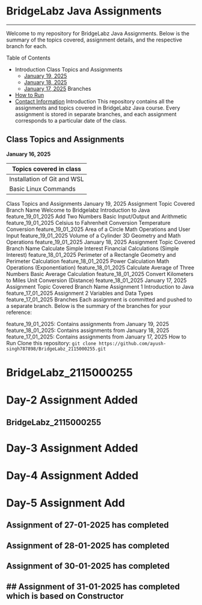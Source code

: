 # BridgeLabz Java Assignments
---
Welcome to my repository for BridgeLabz Java Assignments. Below is the summary of the topics covered, assignment details, and the respective branch for each.

Table of Contents
- Introduction
 Class Topics and Assignments
    - [January 19, 2025]()
    - [January 18, 2025]()
    - [January 17, 2025]()
Branches
- [How to Run]()
- [Contact Information]()
Introduction
This repository contains all the assignments and topics covered in BridgeLabz Java course. Every assignment is stored in separate branches, and each assignment corresponds to a particular date of the class.

## Class Topics and Assignments

**January 16, 2025**

| **Topics covered in class** |
|-------------------------|
| Installation of Git and WSL |
| Basic Linux Commands |



Class Topics and Assignments
January 19, 2025
Assignment	Topic Covered	Branch Name
Welcome to Bridgelabz	Introduction to Java	feature_19_01_2025
Add Two Numbers	Basic Input/Output and Arithmetic	feature_19_01_2025
Celsius to Fahrenheit Conversion	Temperature Conversion	feature_19_01_2025
Area of a Circle	Math Operations and User Input	feature_19_01_2025
Volume of a Cylinder	3D Geometry and Math Operations	feature_19_01_2025
January 18, 2025
Assignment	Topic Covered	Branch Name
Calculate Simple Interest	Financial Calculations (Simple Interest)	feature_18_01_2025
Perimeter of a Rectangle	Geometry and Perimeter Calculation	feature_18_01_2025
Power Calculation	Math Operations (Exponentiation)	feature_18_01_2025
Calculate Average of Three Numbers	Basic Average Calculation	feature_18_01_2025
Convert Kilometers to Miles	Unit Conversion (Distance)	feature_18_01_2025
January 17, 2025
Assignment	Topic Covered	Branch Name
Assignment 1	Introduction to Java	feature_17_01_2025
Assignment 2	Variables and Data Types	feature_17_01_2025
Branches
Each assignment is committed and pushed to a separate branch. Below is the summary of the branches for your reference:

feature_19_01_2025: Contains assignments from January 19, 2025
feature_18_01_2025: Contains assignments from January 18, 2025
feature_17_01_2025: Contains assignments from January 17, 2025
How to Run
Clone this repository:
` git clone https://github.com/ayush-singh787898/BridgeLabz_2115000255.git `

# BridgeLabz_2115000255



# Day-2 Assignment Added
##  BridgeLabz_2115000255

# Day-3 Assignment Added

# Day-4 Assignment Added

# Day-5 Assignment Add
 ## Assignment of 27-01-2025 has completed 
 ## Assignment of 28-01-2025 has completed 
 ## Assignment of 30-01-2025 has completed 

 ##  ## Assignment of 31-01-2025 has completed which is based on Constructor






